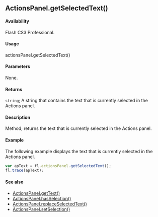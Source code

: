 ## ActionsPanel.getSelectedText()

#### Availability

Flash CS3 Professional.

#### Usage

actionsPanel.getSelectedText()

#### Parameters

None.

#### Returns

`string`; A string that contains the text that is currently selected in the Actions panel.

#### Description

Method; returns the text that is currently selected in the Actions panel.

#### Example

The following example displays the text that is currently selected in the Actions panel.

```javascript
var apText = fl.actionsPanel.getSelectedText();
fl.trace(apText);
```

#### See also

- [ActionsPanel.getText()](../ActionsPanel_object/ActionsPanel3.md)
- [ActionsPanel.hasSelection()](../ActionsPanel_object/ActionsPanel4.md)
- [ActionsPanel.replaceSelectedText()](../ActionsPanel_object/ActionsPanel5.md)
- [ActionsPanel.setSelection()](../ActionsPanel_object/ActionsPanel7.md)
